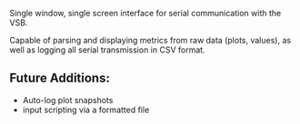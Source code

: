 Single window, single screen interface for serial communication with the VSB. 

Capable of parsing and displaying metrics from raw data (plots, values), as well as logging all serial transmission in CSV format.

## Future Additions:
- Auto-log plot snapshots
- input scripting via a formatted file
